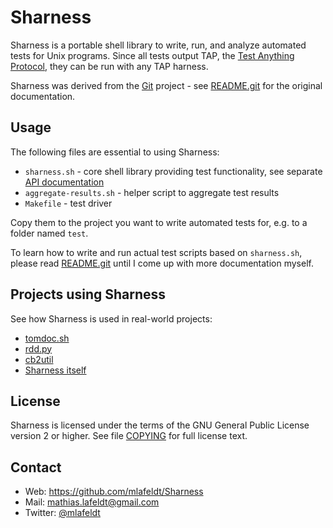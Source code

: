 Sharness
========

Sharness is a portable shell library to write, run, and analyze automated tests
for Unix programs. Since all tests output TAP, the [Test Anything Protocol], they
can be run with any TAP harness.

Sharness was derived from the [Git] project - see [README.git] for the original
documentation.


Usage
-----

The following files are essential to using Sharness:

* `sharness.sh` - core shell library providing test functionality, see separate
   [API documentation]
* `aggregate-results.sh` - helper script to aggregate test results
* `Makefile` - test driver

Copy them to the project you want to write automated tests for, e.g. to a folder
named `test`.

To learn how to write and run actual test scripts based on `sharness.sh`, please
read [README.git] until I come up with more documentation myself.


Projects using Sharness
-----------------------

See how Sharness is used in real-world projects:

* [tomdoc.sh](https://github.com/mlafeldt/tomdoc.sh/tree/master/test)
* [rdd.py](https://github.com/mlafeldt/rdd.py/tree/master/test)
* [cb2util](https://github.com/mlafeldt/cb2util/tree/master/test)
* [Sharness itself](https://github.com/mlafeldt/Sharness/blob/master/test)


License
-------

Sharness is licensed under the terms of the GNU General Public License version
2 or higher. See file [COPYING] for full license text.


Contact
-------

* Web: <https://github.com/mlafeldt/Sharness>
* Mail: <mathias.lafeldt@gmail.com>
* Twitter: [@mlafeldt](https://twitter.com/mlafeldt)


[API documentation]: https://github.com/mlafeldt/Sharness/blob/master/API.md
[COPYING]: https://github.com/mlafeldt/Sharness/blob/master/COPYING
[Git]: http://git-scm.com/
[README.git]: https://github.com/mlafeldt/Sharness/blob/master/README.git
[Test Anything Protocol]: http://testanything.org/
